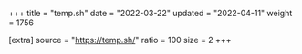 +++
title = "temp.sh"
date = "2022-03-22"
updated = "2022-04-11"
weight = 1756

[extra]
source = "https://temp.sh/"
ratio = 100
size = 2
+++
